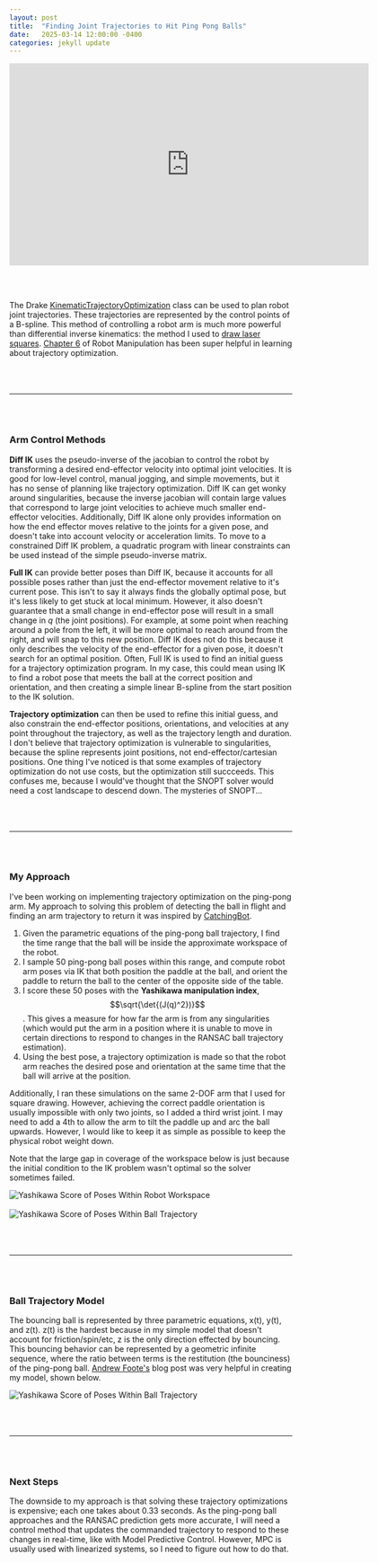 ```yaml
---
layout: post
title:  "Finding Joint Trajectories to Hit Ping Pong Balls"
date:   2025-03-14 12:00:00 -0400
categories: jekyll update
---
```


<script type="text/javascript" async src="https://cdn.jsdelivr.net/npm/mathjax@3/es5/tex-mml-chtml.js"></script>
<link rel="stylesheet" href="/assets/css/styles.css">

<iframe width="640" height="360" src="https://www.youtube.com/embed/aPyj4DK5kH0" title="YouTube video player" frameborder="0" allow="accelerometer; autoplay; clipboard-write; encrypted-media; gyroscope; picture-in-picture" allowfullscreen></iframe>

<br /><br />

The Drake [KinematicTrajectoryOptimization][3] class can be used to plan robot joint trajectories. These trajectories are represented by the control points of a B-spline.
This method of controlling a robot arm is much more powerful than differential inverse kinematics: the method I used to [draw laser squares][4].
[Chapter 6][1] of Robot Manipulation has been super helpful in learning about trajectory optimization.

<hr style = "margin-top: 4rem">
<br /><br />

### Arm Control Methods

**Diff IK** uses the pseudo-inverse of the jacobian to control the robot by transforming a desired end-effector velocity into optimal joint velocities.
It is good for low-level control, manual jogging, and simple movements, but it has no sense of planning like trajectory optimization.
Diff IK can get wonky around singularities, because the inverse jacobian will contain large values that correspond to large joint velocities to achieve much smaller end-effector velocities.
Additionally, Diff IK alone only provides information on how the end effector moves relative to the joints for a given pose, and doesn't take into account velocity or acceleration limits.
To move to a constrained Diff IK problem, a quadratic program with linear constraints can be used instead of the simple pseudo-inverse matrix.

**Full IK** can provide better poses than Diff IK, because it accounts for all possible poses rather than just the end-effector movement relative to it's current pose.
This isn't to say it always finds the globally optimal pose, but it's less likely to get stuck at local minimum. However, it also doesn't guarantee that a small change in end-effector pose
will result in a small change in *q* (the joint positions). For example, at some point when reaching around a pole from the left, it will be more optimal to reach around from the right, and will snap to this new position.
Diff IK does not do this because it only describes the velocity of the end-effector for a given pose, it doesn't search for an optimal position.
Often, Full IK is used to find an initial guess for a trajectory optimization program. In my case, this could mean using IK to find a robot pose that meets the ball at the correct position and orientation,
and then creating a simple linear B-spline from the start position to the IK solution.

**Trajectory optimization** can then be used to refine this initial guess, and also constrain the end-effector positions, orientations, and velocities at any point throughout the trajectory, as well as the trajectory length and duration.
I don't believe that trajectory optimization is vulnerable to singularities, because the spline represents joint positions, not end-effector/cartesian positions.
One thing I've noticed is that some examples of trajectory optimization do not use costs, but the optimization still succceeds. This confuses me, because I would've thought that the SNOPT solver would need a cost landscape to descend down. The mysteries of SNOPT...

<hr style = "margin-top: 4rem">
<br /><br />

### My Approach

I've been working on implementing trajectory optimization on the ping-pong arm. My approach to solving this problem of detecting the ball in flight and finding an arm trajectory to return it was inspired by [CatchingBot][2].

1. Given the parametric equations of the ping-pong ball trajectory, I find the time range that the ball will be inside the approximate workspace of the robot.
2. I sample 50 ping-pong ball poses within this range, and compute robot arm poses via IK that both position the paddle at the ball, and orient the paddle to return the ball to the center of the opposite side of the table.
3. I score these 50 poses with the **Yashikawa manipulation index**, $$\sqrt{\det{(J(q)^2})}$$. This gives a measure for how far the arm is from any singularities (which would put the arm in a position where it is unable to move in certain directions to respond to changes in the RANSAC ball trajectory estimation).
4. Using the best pose, a trajectory optimization is made so that the robot arm reaches the desired pose and orientation at the same time that the ball will arrive at the position.

Additionally, I ran these simulations on the same 2-DOF arm that I used for square drawing. However, achieving the correct paddle orientation is usually impossible with only two joints,
so I added a third wrist joint. I may need to add a 4th to allow the arm to tilt the paddle up and arc the ball upwards. However, I would like to keep it as simple as possible to keep the physical robot weight down.

Note that the large gap in coverage of the workspace below is just because the initial condition to the IK problem wasn't optimal so the solver sometimes failed.

<img src="/assets/images/trajectory_optimization/workspace.png" alt="Yashikawa Score of Poses Within Robot Workspace" class="image-center"/>
<br /><br />
<img src="/assets/images/trajectory_optimization/trajectory.png" alt="Yashikawa Score of Poses Within Ball Trajectory" class="image-center"/>

<hr style = "margin-top: 4rem">
<br /><br />

### Ball Trajectory Model

The bouncing ball is represented by three parametric equations, x(t), y(t), and z(t). z(t) is the hardest because in my simple model that doesn't account for friction/spin/etc, z is the only direction effected by bouncing. This bouncing behavior can be represented by a geometric infinite sequence, where the ratio between terms is the restitution (the bounciness) of the ping-pong ball. [Andrew Foote's][5] blog post was very helpful in creating my model, shown below.

<img src="/assets/images/trajectory_optimization/bouncing.png" alt="Yashikawa Score of Poses Within Ball Trajectory" class="large-image-center"/>

<hr style = "margin-top: 4rem">
<br /><br />

### Next Steps

The downside to my approach is that solving these trajectory optimizations is expensive; each one takes about 0.33 seconds. As the ping-pong ball approaches and the RANSAC prediction gets more accurate, I will need a control method that updates the commanded trajectory to respond to these changes in real-time, like with Model Predictive Control.
However, MPC is usually used with linearized systems, so I need to figure out how to do that.

[1]: https://manipulation.csail.mit.edu/trajectories.html
[2]: https://www.youtube.com/watch?v=TrhjG72PJNU
[3]: https://drake.mit.edu/doxygen_cxx/classdrake_1_1planning_1_1trajectory__optimization_1_1_kinematic_trajectory_optimization.html
[4]: https://louietouie.github.io/jekyll/update/2024/12/18/drawing-squares.html
[5]: https://andrew-foote.github.io/physics/bouncing-ball.html